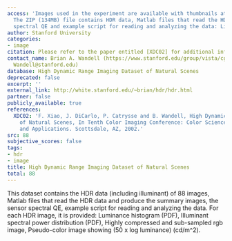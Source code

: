 ```yaml
---
access: 'Images used in the experiment are available with thumbnails at: Link: http://white.stanford.edu/~brian/hdr/hdr.html
  The ZIP (134MB) file contains HDR data, Matlab files that read the HDR, the sensor
  spectral QE and example script for reading and analyzing the data: Link: http://white.stanford.edu/~brian/hdr/hdrStanfordData.zip'
author: Stanford University
categories:
- image
citation: Please refer to the paper entitled [XDC02] for additional information.
contact_name: Brian A. Wandell (https://www.stanford.edu/group/vista/cgi-bin/wandell/,
  Wandell@stanford.edu)
database: High Dynamic Range Imaging Dataset of Natural Scenes
deprecated: false
excerpt: ''
external_link: http://white.stanford.edu/~brian/hdr/hdr.html
partner: false
publicly_available: true
references:
  XDC02: 'F. Xiao, J. DiCarlo, P. Catrysse and B. Wandell, High Dynamic Range Imaging
    of Natural Scenes, In Tenth Color Imaging Conference: Color Science, Systems,
    and Applications. Scottsdale, AZ, 2002.'
src: 88
subjective_scores: false
tags:
- hdr
- image
title: High Dynamic Range Imaging Dataset of Natural Scenes
total: 88
---
```


This dataset contains the HDR data (including illuminant) of 88 images, Matlab files that read the HDR data and produce the summary images, the sensor spectral QE, example script  for reading and analyzing the data. For each HDR image, it is provided: Luminance histogram (PDF), Illuminant spectral power distribution (PDF), Highly compressed and sub-sampled rgb image, Pseudo-color image showing (50 x log luminance) (cd/m^2).